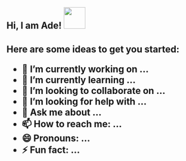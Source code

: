 <h2> Hi, I am Ade!
  <img src="https://media.giphy.com/media/3UPNs8vXyJESQ/giphy.gif" width="50">
<h2>


Here are some ideas to get you started:

- 🔭 I’m currently working on ...
- 🌱 I’m currently learning ...
- 👯 I’m looking to collaborate on ...
- 🤔 I’m looking for help with ...
- 💬 Ask me about ...
- 📫 How to reach me: ...
- 😄 Pronouns: ...
- ⚡ Fun fact: ...
